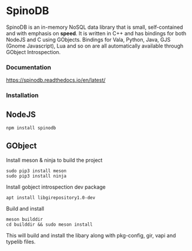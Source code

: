 # SpinoDB

SpinoDB is an in-memory NoSQL data library that is small, self-contained and with emphasis on **speed**. It is written in C++ and has bindings for both NodeJS and C using GObjects. Bindings for Vala, Python, Java, GJS (Gnome Javascript), Lua and so on are all automatically available through GObject Introspection. 


### Documentation

https://spinodb.readthedocs.io/en/latest/


### Installation

## NodeJS 

```
npm install spinodb
```

## GObject

Install meson & ninja to build the project
```
sudo pip3 install meson
sudo pip3 install ninja
```

Install gobject introspection dev package
```
apt install libgirepository1.0-dev
```

Build and install
```
meson builddir
cd builddir && sudo meson install
```

This will build and install the libary along with pkg-config, gir, vapi and typelib files.
